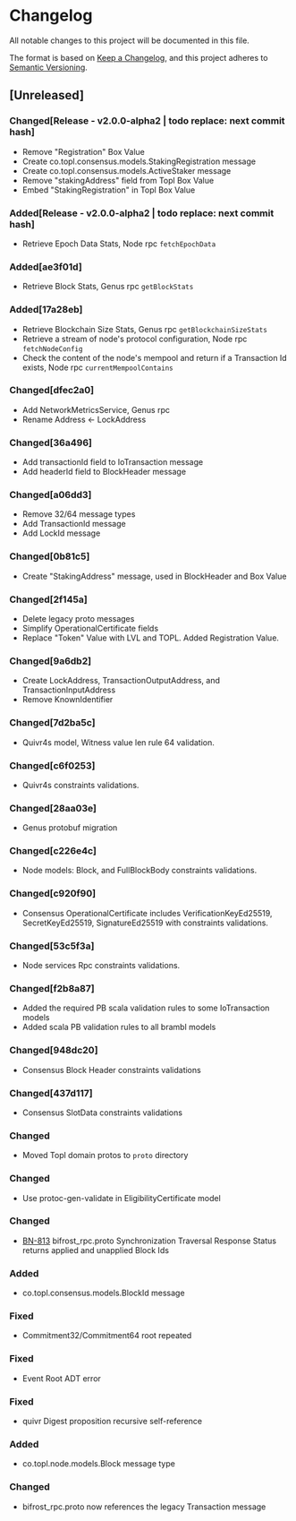 # Changelog

All notable changes to this project will be documented in this file.

The format is based on [Keep a Changelog](https://keepachangelog.com/en/1.0.0/),
and this project adheres to [Semantic Versioning](https://semver.org/spec/v2.0.0.html).

## [Unreleased]

### Changed[Release - v2.0.0-alpha2 | todo replace: next commit hash]
- Remove "Registration" Box Value
- Create co.topl.consensus.models.StakingRegistration message
- Create co.topl.consensus.models.ActiveStaker message
- Remove "stakingAddress" field from Topl Box Value
- Embed "StakingRegistration" in Topl Box Value

### Added[Release - v2.0.0-alpha2 | todo replace: next commit hash]
- Retrieve Epoch Data Stats, Node rpc `fetchEpochData`

### Added[ae3f01d]
- Retrieve Block Stats, Genus rpc `getBlockStats`

### Added[17a28eb]
- Retrieve Blockchain Size Stats, Genus rpc `getBlockchainSizeStats`
- Retrieve a stream of node's protocol configuration, Node rpc `fetchNodeConfig`
- Check the content of the node's mempool and return if a Transaction Id exists, Node rpc `currentMempoolContains`

### Changed[dfec2a0]
- Add NetworkMetricsService, Genus rpc
- Rename Address <- LockAddress

### Changed[36a496]
- Add transactionId field to IoTransaction message
- Add headerId field to BlockHeader message

### Changed[a06dd3]
- Remove 32/64 message types
- Add TransactionId message
- Add LockId message

### Changed[0b81c5]
- Create "StakingAddress" message, used in BlockHeader and Box Value

### Changed[2f145a]
- Delete legacy proto messages
- Simplify OperationalCertificate fields
- Replace "Token" Value with LVL and TOPL.  Added Registration Value.

### Changed[9a6db2]
- Create LockAddress, TransactionOutputAddress, and TransactionInputAddress
- Remove KnownIdentifier

### Changed[7d2ba5c]
- Quivr4s model, Witness value len rule 64 validation.

### Changed[c6f0253]
- Quivr4s constraints validations.

### Changed[28aa03e]
- Genus protobuf migration

### Changed[c226e4c]
- Node models: Block, and FullBlockBody constraints validations.

### Changed[c920f90]
- Consensus OperationalCertificate includes VerificationKeyEd25519, SecretKeyEd25519, SignatureEd25519 with constraints validations.

### Changed[53c5f3a]
- Node services Rpc constraints validations.

### Changed[f2b8a87]
- Added the required PB scala validation rules to some IoTransaction models
- Added scala PB validation rules to all brambl models

### Changed[948dc20]
- Consensus Block Header constraints validations

### Changed[437d117]
- Consensus SlotData constraints validations

### Changed
- Moved Topl domain protos to `proto` directory

### Changed
- Use protoc-gen-validate in EligibilityCertificate model

### Changed
- [BN-813](https://topl.atlassian.net/browse/BN-813) bifrost_rpc.proto Synchronization Traversal Response Status returns applied and unapplied Block Ids

### Added
- co.topl.consensus.models.BlockId message

### Fixed
- Commitment32/Commitment64 root repeated

### Fixed
- Event Root ADT error

### Fixed
- quivr Digest proposition recursive self-reference

### Added 
- co.topl.node.models.Block message type

### Changed
- bifrost_rpc.proto now references the legacy Transaction message
